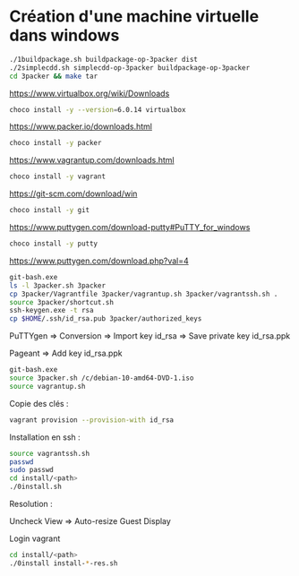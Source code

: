 # Création d'une machine virtuelle dans windows
```sh
./1buildpackage.sh buildpackage-op-3packer dist
./2simplecdd.sh simplecdd-op-3packer buildpackage-op-3packer
cd 3packer && make tar
```
https://www.virtualbox.org/wiki/Downloads
```sh
choco install -y --version=6.0.14 virtualbox
```
https://www.packer.io/downloads.html
```sh
choco install -y packer
```
https://www.vagrantup.com/downloads.html
```sh
choco install -y vagrant
```
https://git-scm.com/download/win
```sh
choco install -y git
```
https://www.puttygen.com/download-putty#PuTTY_for_windows
```sh
choco install -y putty
```
https://www.puttygen.com/download.php?val=4
```sh
git-bash.exe
ls -l 3packer.sh 3packer
cp 3packer/Vagrantfile 3packer/vagrantup.sh 3packer/vagrantssh.sh .
source 3packer/shortcut.sh
ssh-keygen.exe -t rsa
cp $HOME/.ssh/id_rsa.pub 3packer/authorized_keys
```
PuTTYgen => Conversion => Import key id_rsa => Save private key id_rsa.ppk

Pageant => Add key id_rsa.ppk
```sh
git-bash.exe
source 3packer.sh /c/debian-10-amd64-DVD-1.iso
source vagrantup.sh
```
Copie des clés :
```sh
vagrant provision --provision-with id_rsa
```
Installation en ssh :
```sh
source vagrantssh.sh
passwd
sudo passwd
cd install/<path>
./0install.sh
```
Resolution :

Uncheck View => Auto-resize Guest Display

Login vagrant
```sh
cd install/<path>
./0install install-*-res.sh
```
